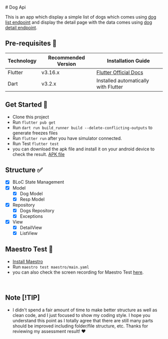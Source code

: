<br>
# Dog Api

This is an app which display a simple list of dogs which comes using [dog list endpoint](https://dog.ceo/api/breeds/list/all) and display the detail page with the data comes using [dog detail endpoint](https://dog.ceo/api/breed/african/images/random).

## Pre-requisites 📐

| Technology | Recommended Version | Installation Guide                                                    |
|------------|---------------------|-----------------------------------------------------------------------|
| Flutter    | v3.16.x             | [Flutter Official Docs](https://flutter.dev/docs/get-started/install) |
| Dart       | v3.2.x              | Installed automatically with Flutter                                  |

## Get Started 🚀

- Clone this project
- Run `flutter pub get`
- Run `dart run build_runner build --delete-conflicting-outputs` to generate freezes files
- Run `flutter run` after you have simulator connected.
- Run Test `flutter test`
- you can download the apk file and install it on your android device to check the result.
[APK file](https://github.com/dviramontes108/dog_api/blob/c529b8549747ac9071c29f4a1f837abf5c7f7ae8/app-release.apk)

## Structure ✅

- [x] BLoC State Management
- [x] Model
    - [x] Dog Model
    - [x] Resp Model
- [x] Repository
    - [x] Dogs Repository
    - [x] Exceptions
- [x] View 
    - [x] DetailView
    - [x] ListView

## Maestro Test 🧪
- [Install Maestro](https://maestro.mobile.dev/getting-started/installing-maestro) 
- Run `maestro test maestro/main.yaml`
- you can also check the screen recording for Maestro Test [here](https://github.com/dviramontes108/dog_api/blob/c2c1fc63ec9743bf41aadc598162d174f54f75dc/Screen%20Recording%202024-05-06%20at%205.36.16%E2%80%AFPM.mov).

<br>

## Note [!TIP]

- I didn't spend a fair amount of time to make better structure as well as clean code, and I just focused to show my coding style. I hope you understand this point as I totally agree that there are still many parts should be improved including folder/file structure, etc. Thanks for reviewing my assessment result! :heart: